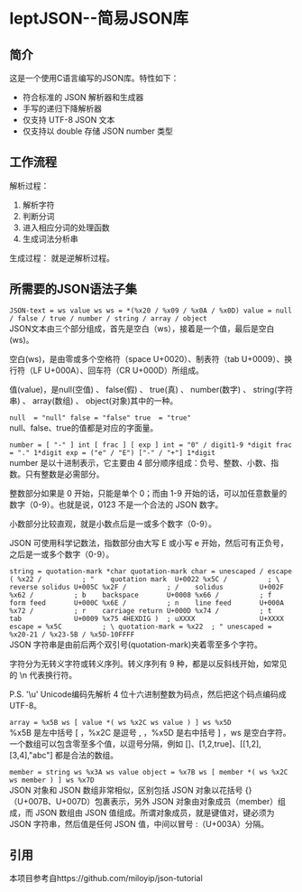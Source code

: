 leptJSON--简易JSON库
===

简介
-----
这是一个使用C语言编写的JSON库。特性如下：

 - 符合标准的 JSON 解析器和生成器
 - 手写的递归下降解析器
 - 仅支持 UTF-8 JSON 文本
 - 仅支持以 double 存储 JSON number 类型

工作流程
-----
解析过程：

 1. 解析字符
 2. 判断分词
 3. 进入相应分词的处理函数
 4. 生成词法分析串

生成过程：
 就是逆解析过程。

所需要的JSON语法子集
-----
`JSON-text = ws value ws
ws = *(%x20 / %x09 / %x0A / %x0D)
value = null / false / true / number / string / array / object `<br>
JSON文本由三个部分组成，首先是空白（ws），接着是一个值，最后是空白(ws)。

空白(ws)，是由零或多个空格符（space U+0020）、制表符（tab U+0009）、换行符（LF U+000A）、回车符（CR U+000D）所组成。

值(value)，是null(空值) 、 false(假) 、 true(真) 、 number(数字) 、 string(字符串) 、 array(数组) 、 object(对象)其中的一种。

`null  = "null"
false = "false"
true  = "true" `<br>
null、false、true的值都是对应的字面量。

`number = [ "-" ] int [ frac ] [ exp ]
int = "0" / digit1-9 *digit
frac = "." 1*digit
exp = ("e" / "E") ["-" / "+"] 1*digit`<br>
number 是以十进制表示，它主要由 4 部分顺序组成：负号、整数、小数、指数。只有整数是必需部分。

整数部分如果是 0 开始，只能是单个 0；而由 1-9 开始的话，可以加任意数量的数字（0-9）。也就是说，0123 不是一个合法的 JSON 数字。

小数部分比较直观，就是小数点后是一或多个数字（0-9）。

JSON 可使用科学记数法，指数部分由大写 E 或小写 e 开始，然后可有正负号，之后是一或多个数字（0-9）。

`string = quotation-mark *char quotation-mark
char = unescaped /
   escape (
       %x22 /          ; "    quotation mark  U+0022
       %x5C /          ; \    reverse solidus U+005C
       %x2F /          ; /    solidus         U+002F
       %x62 /          ; b    backspace       U+0008
       %x66 /          ; f    form feed       U+000C
       %x6E /          ; n    line feed       U+000A
       %x72 /          ; r    carriage return U+000D
       %x74 /          ; t    tab             U+0009
       %x75 4HEXDIG )  ; uXXXX                U+XXXX
escape = %x5C          ; \
quotation-mark = %x22  ; "
unescaped = %x20-21 / %x23-5B / %x5D-10FFFF`<br>
JSON 字符串是由前后两个双引号(quotation-mark)夹着零至多个字符。

字符分为无转义字符或转义序列。转义序列有 9 种，都是以反斜线开始，如常见的 \n 代表换行符。

P.S.   '\u' Unicode编码先解析 4 位十六进制整数为码点，然后把这个码点编码成 UTF-8。


`array = %x5B ws [ value *( ws %x2C ws value ) ] ws %x5D`<br>
%x5B 是左中括号 [ ，%x2C 是逗号 , ，%x5D 是右中括号 ] ，ws 是空白字符。一个数组可以包含零至多个值，以逗号分隔，例如 []、[1,2,true]、[[1,2],[3,4],"abc"] 都是合法的数组。

`member = string ws %x3A ws value
object = %x7B ws [ member *( ws %x2C ws member ) ] ws %x7D`<br>
JSON 对象和 JSON 数组非常相似，区别包括 JSON 对象以花括号 {}（U+007B、U+007D）包裹表示，另外 JSON 对象由对象成员（member）组成，而 JSON 数组由 JSON 值组成。所谓对象成员，就是键值对，键必须为 JSON 字符串，然后值是任何 JSON 值，中间以冒号 :（U+003A）分隔。

引用
-----
本项目参考自https://github.com/miloyip/json-tutorial
